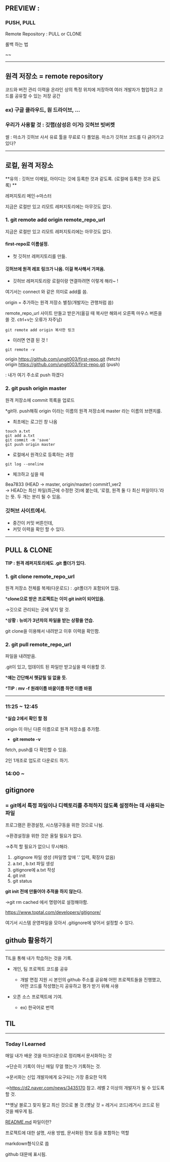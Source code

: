 ## PREVIEW :

### PUSH, PULL

Remote Repository : PULL or CLONE

롤백 하는 법

~~

---

## 원격 저장소 = remote repository

코드와 버전 관리 이력을 온라인 상의 특정 위치에 저장하여 여러 개발자가 협업하고 코드를 공유할 수 있는 저장 공간

### ex) 구글 클라우드, 원 드라이브, …

### 우리가 사용할 것 :  깃랩(삼성은 이거) 깃허브 빗버켓

썰 : 마소가 깃허브 사서 유료 툴을 무료로 다 풀었음. 마소가 깃허브 코드를 다 긁어가고 있다?

---

## 로컬, 원격 저장소

**유의 : 깃허브 이메일, 아이디는 깃에 등록한 것과 같도록. (로컬에 등록한 것과 같도록) **

레퍼지토리 메인→마스터

지금은 로컬만 있고  리모트 레퍼지토리에는 아무것도 없다.

### **1. git remote add origin remote_repo_url**

지금은 로컬만 있고  리모트 레퍼지토리에는 아무것도 없다.

#### first-repo로 이름설정.

- 첫 깃허브 레퍼지토리를 만듦.

#### 깃허브에 원격 레포 링크가 나옴. 이걸 복사해서 가져옴.

- 깃허브 레퍼지토리랑 로컬이랑 연결하려면 이렇게 해라~ !

여기서는 connect 와 같은 의미로 add를 씀.

origin = 추가하는 원격 저장소 별칭(개발자는 관행처럼 씀)

remote_repo_url 사이트 만들고 받은거(옮길 때 복사만 해와서 오른쪽 마우스 버튼을 쓸 것. ctrl+v는 오류가 자주남)

```
git remote add origin 복사한 링크
```
- 이러면 연결 된 것 !
```
git remote -v
```
origin  https://github.com/ungit003/first-repo.git (fetch)\
origin  https://github.com/ungit003/first-repo.git (push)

 : 내가 여기 주소로 push 하겠다

### **2. git push origin master**

원격 저장소에 commit 목록을 업로드

*git아. push해줘 origin 이라는 이름의 원격 저장소에 master 라는 이름의 브랜치를.

- 최초에는 로그인 창 나옴
```
touch a.txt
git add a.txt
git commit -m 'save'
git push origin master
```
- 로컬에서 원격으로 등록하는 과정
```
git log --oneline
```
- 체크하고 싶을 때

8ea7833 (HEAD -> master, origin/master) commit1_ver2\
→ HEAD는 최신 파일(최근에 수정한 것)에 붙는데, ‘로컬, 원격 둘 다 최신 파일이다.’라는 뜻. 두 개는 분리 될 수 있음.

### 깃허브 사이트에서.
- 중간이 커밋 버튼인데,
- 커밋 이력을 확인 할 수 있다.

---

## PULL & CLONE

**TIP : 원격 레퍼지토리에도 .git 폴더가 있다.**

### 1. git clone remote_repo_url

원격 저장소 전체를 복제(다운로드) : .git폴더가 포함되어 있음.

***clone으로 받은 프로젝트는 이미 git init이 되어있음.**

→깃으로 관리되는 곳에 넣지 말 것.

***상황 : 뉴비가 3년차의 파일을 받는 상황을 연습.**

git clone을 이용해서 내려받고 이후 이력을 확인함.

### 2. git pull remote_repo_url

파일을 내려받음.

.git이 있고, 업데이트 된 파일만 받고싶을 때 이용할 것.

***얘는 간단해서 헷갈릴 일 없을 듯.**

***TIP : mv -f 원래이름 바꿀이름 하면 이름 바뀜**

---

### 11:25 ~ 12:45

***실습 2에서 확인 할 점**

origin 이 아닌 다른 이름으로 원격 저장소를 추가함.

- **git remote -v**

fetch, push를 다 확인할 수 있음.

2인 1개조로 업도르 다운로드 하기.

### 14:00 ~

## gitignore

### = git에서 특정 파일이나 디렉토리를 추적하지 않도록 설정하는 데 사용되는 파일

프로그램은 환경설정, 시스템구동을 위한 것으로 나뉨.

→환경설정을 위한 것은 올릴 필요가 없다.

→추적 할 필요가 없으니 무시해라.

1. .gitignore 파일 생성 (파일명 앞에 ‘.’ 입력, 확장자 없음)
2. a.txt , b.txt 파일 생성
3. gitignore에 a.txt 작성
4. git init
5. git status

**git init 전에 만들어야 추적을 하지 않는다.**

→git rm cached 에서 명령어로 설정해야함.

https://www.toptal.com/developers/gitignore/

여기서 시스템 운영파일을 모아서 .gitignore에 넣어서 설정할 수 있다.

## github 활용하기

---

TIL을 통해 내가 학습하는 것을 기록.

- 개인, 팀 프로젝트 코드를 공유
    - 개발 면접 지원 시 본인의 github 주소를 공유해 어떤 프로젝트들을 진행했고, 어떤 코드를 작성했는지 공유하고 평가 받기 위해 사용
    
- 오픈 소스 프로젝트에 기여.
    - ex) 한국어로 번역

## TIL

---

### Today I Learned

매일 내가 배운 것을 마크다운으로 정리해서 문서화하는 것

→단순히 기록이 아닌 매일 무얼 했는가 기록하는 것.

→문서화는 신입 개발자에게 요구되는 가장 중요한 덕목

→https://d2.naver.com/news/3435170 참고. 레벨 2 이상의 개발자가 될 수 있도록 할 것.

**옛날 블로그 찾지 말고 최신 것으로 볼 것.(옛날 것 = 레거시 코드)레거시 코드로 된 것을 배우게 됨.

[README.md](http://README.md) 파일이란?

프로젝트에 대한 설명, 사용 방법, 문서화된 정보 등을 포함하는 역할

markdown형식으로 씀

github 대문에 표시됨.
